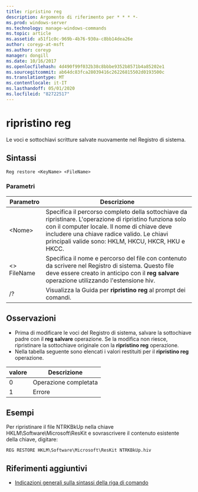 ```yaml
---
title: ripristino reg
description: Argomento di riferimento per * * * *-
ms.prod: windows-server
ms.technology: manage-windows-commands
ms.topic: article
ms.assetid: a51f1c0c-969b-4b76-930a-c8bb14dea26e
author: coreyp-at-msft
ms.author: coreyp
manager: dongill
ms.date: 10/16/2017
ms.openlocfilehash: 4d490f99f032b38c8bbbe9352b8571b4a85202e1
ms.sourcegitcommit: ab64dc83fca28039416c26226815502d0193500c
ms.translationtype: MT
ms.contentlocale: it-IT
ms.lasthandoff: 05/01/2020
ms.locfileid: "82722517"
---
```

# <a name="reg-restore"></a>ripristino reg



Le voci e sottochiavi scritture salvate nuovamente nel Registro di sistema.



## <a name="syntax"></a>Sintassi

```
Reg restore <KeyName> <FileName>
```

### <a name="parameters"></a>Parametri

|Parametro|Descrizione|
|---------|-----------|
|\<Nome>|Specifica il percorso completo della sottochiave da ripristinare. L'operazione di ripristino funziona solo con il computer locale. Il nome di chiave deve includere una chiave radice valido. Le chiavi principali valide sono: HKLM, HKCU, HKCR, HKU e HKCC.|
|\<> FileName|Specifica il nome e percorso del file con contenuto da scrivere nel Registro di sistema. Questo file deve essere creato in anticipo con il **reg salvare** operazione utilizzando l'estensione hiv.|
|/?|Visualizza la Guida per **ripristino reg** al prompt dei comandi.|

## <a name="remarks"></a>Osservazioni

-   Prima di modificare le voci del Registro di sistema, salvare la sottochiave padre con il **reg salvare** operazione. Se la modifica non riesce, ripristinare la sottochiave originale con la **ripristino reg** operazione.
-   Nella tabella seguente sono elencati i valori restituiti per il **ripristino reg** operazione.

|valore|Descrizione|
|-----|-----------|
|0|Operazione completata|
|1|Errore|

## <a name="examples"></a>Esempi

Per ripristinare il file NTRKBkUp nella chiave HKLM\Software\Microsoft\ResKit e sovrascrivere il contenuto esistente della chiave, digitare:
```
REG RESTORE HKLM\Software\Microsoft\ResKit NTRKBkUp.hiv
```

## <a name="additional-references"></a>Riferimenti aggiuntivi

- [Indicazioni generali sulla sintassi della riga di comando](command-line-syntax-key.md)